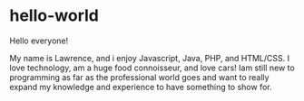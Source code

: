 # hello-world

Hello everyone!

My name is Lawrence, and i enjoy Javascript, Java, PHP, and HTML/CSS. I love technology, am a huge food connoisseur, and love cars! Iam still new to programming as far as the professional world goes and want to really expand my knowledge and experience to have something to show for.
